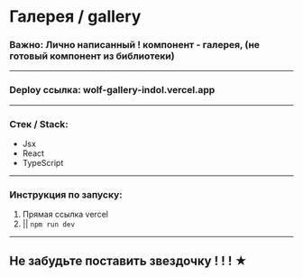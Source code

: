 

# Галерея / gallery
### Важно: Лично написанный ! компонент - галерея, (не готовый компонент из библиотеки) 

---

### Deploy ссылка: wolf-gallery-indol.vercel.app
 
---

### Стек / Stack: 

* Jsx
* React
* TypeScript

---


### Инструкция по запуску: 

1. Прямая ссылка vercel 
2. || `npm run dev`

---

## Не забудьте поставить звездочку ! ! ! ★ 
